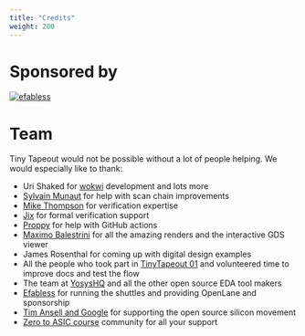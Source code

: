 ```yaml
---
title: "Credits"
weight: 200
---
```


# Sponsored by

[![efabless](/images/efabless.png)](https://efabless.com/)

# Team

Tiny Tapeout would not be possible without a lot of people helping. We would especially like to thank:

* Uri Shaked for [wokwi](https://wokwi.com/) development and lots more
* [Sylvain Munaut](https://twitter.com/tnt) for help with scan chain improvements
* [Mike Thompson](https://www.linkedin.com/in/michael-thompson-0a581a/) for verification expertise
* [Jix](https://twitter.com/jix_) for formal verification support
* [Proppy](https://twitter.com/proppy) for help with GitHub actions
* [Maximo Balestrini](https://twitter.com/maxiborga) for all the amazing renders and the interactive GDS viewer
* James Rosenthal for coming up with digital design examples
* All the people who took part in [TinyTapeout 01](/runs/tt01) and volunteered time to improve docs and test the flow
* The team at [YosysHQ](https://www.yosyshq.com/) and all the other open source EDA tool makers
* [Efabless](https://efabless.com/) for running the shuttles and providing OpenLane and sponsorship
* [Tim Ansell and Google](https://www.youtube.com/watch?v=EczW2IWdnOM) for supporting the open source silicon movement
* [Zero to ASIC course](https://zerotoasiccourse.com/) community for all your support

